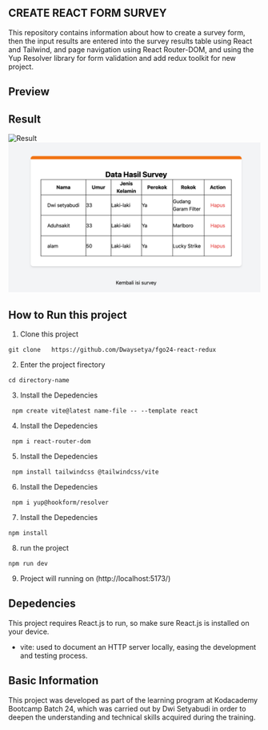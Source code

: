 ## CREATE REACT FORM SURVEY

This repository contains information about how to create a survey form, then the input results are entered into the survey results table using React and Tailwind, and page navigation using React Router-DOM, and using the Yup Resolver library for form validation and add redux toolkit for new project.

## Preview

## Result

![Result](./src/assets/images/Screenshot%202025-05-17%20at%2001.31.23.png)
![Result](./src/assets//Screenshot%202025-05-22%20at%2011.44.46.png)

## How to Run this project

1. Clone this project

```
git clone   https://github.com/Dwaysetya/fgo24-react-redux
```

2. Enter the project firectory

```
cd directory-name
```

3. Install the Depedencies

```
 npm create vite@latest name-file -- --template react
```

4. Install the Depedencies

```
 npm i react-router-dom
```

5. Install the Depedencies

```
 npm install tailwindcss @tailwindcss/vite
```
6. Install the Depedencies

```
 npm i yup@hookform/resolver
```

7. Install the Depedencies

```
npm install
```

8. run the project

```
npm run dev
```

9. Project will running on (http://localhost:5173/)

## Depedencies

This project requires React.js to run, so make sure React.js is installed on your device.

- vite: used to document an HTTP server locally, easing the development and testing process.

## Basic Information

This project was developed as part of the learning program at Kodacademy Bootcamp Batch 24, which was carried out by Dwi Setyabudi in order to deepen the understanding and technical skills acquired during the training.
